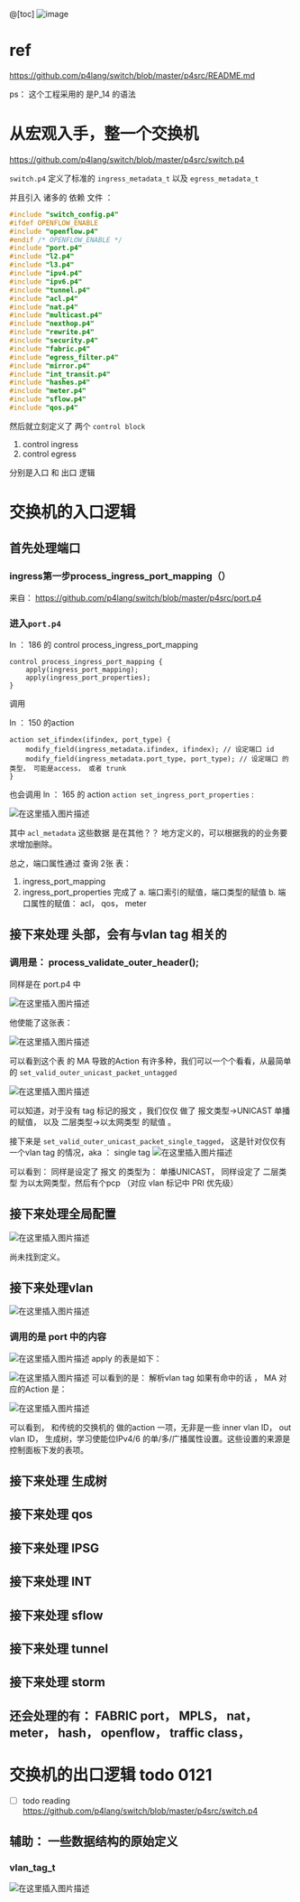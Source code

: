 @[toc]
![image](https://ws3.sinaimg.cn/large/005JrW9Kgy1fze8fhhsldj30jh0kzdg7.jpg)

# ref

https://github.com/p4lang/switch/blob/master/p4src/README.md


ps： 这个工程采用的 是P_14 的语法


# 从宏观入手，整一个交换机

https://github.com/p4lang/switch/blob/master/p4src/switch.p4

`switch.p4` 定义了标准的 `ingress_metadata_t` 以及 `egress_metadata_t `

并且引入 诸多的 依赖 文件 ：

```c
#include "switch_config.p4"
#ifdef OPENFLOW_ENABLE
#include "openflow.p4"
#endif /* OPENFLOW_ENABLE */
#include "port.p4"
#include "l2.p4"
#include "l3.p4"
#include "ipv4.p4"
#include "ipv6.p4"
#include "tunnel.p4"
#include "acl.p4"
#include "nat.p4"
#include "multicast.p4"
#include "nexthop.p4"
#include "rewrite.p4"
#include "security.p4"
#include "fabric.p4"
#include "egress_filter.p4"
#include "mirror.p4"
#include "int_transit.p4"
#include "hashes.p4"
#include "meter.p4"
#include "sflow.p4"
#include "qos.p4"
```

然后就立刻定义了 两个 `control block`

 1. control ingress  
 2. control egress

分别是入口 和  出口 逻辑

# 交换机的入口逻辑

## 首先处理端口

###  ingress第一步process_ingress_port_mapping（）

来自： https://github.com/p4lang/switch/blob/master/p4src/port.p4

### 进入`port.p4`

ln ：  186 的 control process_ingress_port_mapping

	control process_ingress_port_mapping {
	    apply(ingress_port_mapping);
	    apply(ingress_port_properties);
	}

调用

ln ： 150  的action

	action set_ifindex(ifindex, port_type) {
	    modify_field(ingress_metadata.ifindex, ifindex); // 设定端口 id
	    modify_field(ingress_metadata.port_type, port_type); // 设定端口 的类型， 可能是access， 或者 trunk
	}

也会调用 ln ： 165 的 action `action set_ingress_port_properties` :



![在这里插入图片描述](https://img-blog.csdnimg.cn/20190121115145948.png?x-oss-process=image/watermark,type_ZmFuZ3poZW5naGVpdGk,shadow_10,text_aHR0cHM6Ly9ibG9nLmNzZG4ubmV0L3BhdWxrZzEy,size_16,color_FFFFFF,t_70)

其中 `acl_metadata` 这些数据 是在其他？？ 地方定义的，可以根据我的的业务要求增加删除。

 总之，端口属性通过 查询 2张 表：
1. ingress_port_mapping
2. ingress_port_properties
完成了
a. 端口索引的赋值，端口类型的赋值
b. 端口属性的赋值： acl，  qos， meter

## 接下来处理 头部，会有与vlan tag 相关的

### 调用是： process_validate_outer_header();

同样是在 port.p4 中

![在这里插入图片描述](https://img-blog.csdnimg.cn/20190121134151152.png?x-oss-process=image/watermark,type_ZmFuZ3poZW5naGVpdGk,shadow_10,text_aHR0cHM6Ly9ibG9nLmNzZG4ubmV0L3BhdWxrZzEy,size_16,color_FFFFFF,t_70)

他使能了这张表：

![在这里插入图片描述](https://img-blog.csdnimg.cn/20190121134220586.png?x-oss-process=image/watermark,type_ZmFuZ3poZW5naGVpdGk,shadow_10,text_aHR0cHM6Ly9ibG9nLmNzZG4ubmV0L3BhdWxrZzEy,size_16,color_FFFFFF,t_70)

可以看到这个表 的 MA 导致的Action 有许多种，我们可以一个个看看，从最简单的 `set_valid_outer_unicast_packet_untagged`

![在这里插入图片描述](https://img-blog.csdnimg.cn/20190121134737826.png)

可以知道，对于没有 tag 标记的报文 ，我们仅仅 做了 报文类型->UNICAST 单播的赋值， 以及 二层类型->以太网类型  的赋值 。

接下来是  `set_valid_outer_unicast_packet_single_tagged`， 这是针对仅仅有一个vlan tag 的情况，aka ： single tag
![在这里插入图片描述](https://img-blog.csdnimg.cn/20190121134903967.png)

可以看到： 同样是设定了 报文 的类型为： 单播UNICAST， 同样设定了 二层类型 为以太网类型，然后有个pcp （对应  vlan 标记中  PRI 优先级）

## 接下来处理全局配置

![在这里插入图片描述](https://img-blog.csdnimg.cn/20190121135912882.png)

尚未找到定义。

## 接下来处理vlan

![在这里插入图片描述](https://img-blog.csdnimg.cn/20190121135943282.png)

### 调用的是 port 中的内容

![在这里插入图片描述](https://img-blog.csdnimg.cn/20190121140343569.png)
apply 的表是如下：

![在这里插入图片描述](https://img-blog.csdnimg.cn/20190121140712149.png?x-oss-process=image/watermark,type_ZmFuZ3poZW5naGVpdGk,shadow_10,text_aHR0cHM6Ly9ibG9nLmNzZG4ubmV0L3BhdWxrZzEy,size_16,color_FFFFFF,t_70)
可以看到的是： 解析vlan tag 如果有命中的话 ， MA 对应的Action 是：

![在这里插入图片描述](https://img-blog.csdnimg.cn/20190121140909259.png?x-oss-process=image/watermark,type_ZmFuZ3poZW5naGVpdGk,shadow_10,text_aHR0cHM6Ly9ibG9nLmNzZG4ubmV0L3BhdWxrZzEy,size_16,color_FFFFFF,t_70)

可以看到， 和传统的交换机的 做的action 一项，无非是一些  inner vlan ID， out vlan ID， 生成树，学习使能位IPv4/6 的单/多/广播属性设置。这些设置的来源是控制面板下发的表项。


## 接下来处理 生成树

## 接下来处理 qos

## 接下来处理 IPSG

## 接下来处理 INT

## 接下来处理 sflow

## 接下来处理 tunnel

## 接下来处理 storm

##  还会处理的有： FABRIC port， MPLS， nat， meter， hash， openflow， traffic class，

# 交换机的出口逻辑 todo 0121

- [ ] todo reading https://github.com/p4lang/switch/blob/master/p4src/switch.p4

## 辅助： 一些数据结构的原始定义


### vlan_tag_t
![在这里插入图片描述](https://img-blog.csdnimg.cn/20190121140454556.png)
